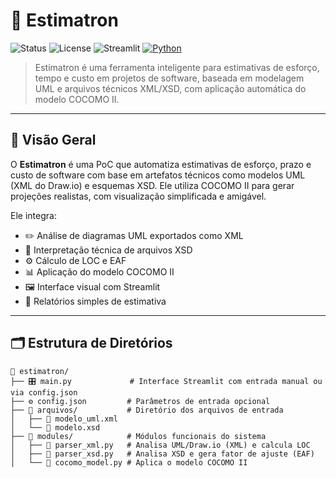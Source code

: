 # 🤖 Estimatron

![Status](https://img.shields.io/badge/project-active-brightgreen)
![License](https://img.shields.io/badge/license-MIT-blue)
![Streamlit](https://img.shields.io/badge/built%20with-Streamlit-orange)
[![Python](https://img.shields.io/badge/python-3.10%2B-yellow)](https://www.python.org/)

> Estimatron é uma ferramenta inteligente para estimativas de esforço, tempo e custo em projetos de software, baseada em modelagem UML e arquivos técnicos XML/XSD, com aplicação automática do modelo COCOMO II.

---

## 📘 Visão Geral

O **Estimatron** é uma PoC que automatiza estimativas de esforço, prazo e custo de software com base em artefatos técnicos como modelos UML (XML do Draw.io) e esquemas XSD. Ele utiliza COCOMO II para gerar projeções realistas, com visualização simplificada e amigável.

Ele integra:

- ✏️ Análise de diagramas UML exportados como XML
- 📂 Interpretação técnica de arquivos XSD
- ⚙️ Cálculo de LOC e EAF
- 📊 Aplicação do modelo COCOMO II
- 🖼️ Interface visual com Streamlit
- 📄 Relatórios simples de estimativa

---

## 🗂️ Estrutura de Diretórios

```text
🤖 estimatron/
├── 🎛️ main.py             # Interface Streamlit com entrada manual ou via config.json
├── ⚙️ config.json         # Parâmetros de entrada opcional
├── 📂 arquivos/           # Diretório dos arquivos de entrada
│   ├── 📄 modelo_uml.xml
│   └── 📄 modelo.xsd
├── 🧩 modules/            # Módulos funcionais do sistema
│   ├── 🧮 parser_xml.py   # Analisa UML/Draw.io (XML) e calcula LOC
│   ├── 📐 parser_xsd.py   # Analisa XSD e gera fator de ajuste (EAF)
│   └── 🧠 cocomo_model.py # Aplica o modelo COCOMO II


